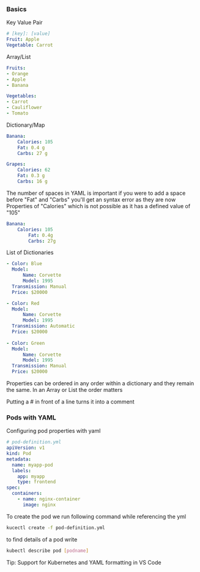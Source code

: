 ### Basics
Key Value Pair
```yaml
# [key]: [value]
Fruit: Apple
Vegetable: Carrot
```

Array/List
```yml
Fruits:
- Orange
- Apple
- Banana

Vegetables:
- Carrot
- Cauliflower
- Tomato
```

Dictionary/Map
```yaml
Banana:
	Calories: 105
	Fat: 0.4 g
	Carbs: 27 g

Grapes:
	Calories: 62
	Fat: 0.3 g
	Carbs: 16 g
```

The number of spaces in YAML is important if you were to add a space before "Fat" and "Carbs" you'll get an syntax error as they are now Properties of "Calories" which is not possible as it has a defined value of "105"
```yaml
Banana:
	Calories: 105
		Fat: 0.4g
		Carbs: 27g
```

List of Dictionaries
```yaml
- Color: Blue
  Model:
	  Name: Corvette
	  Model: 1995
  Transmission: Manual
  Price: $20000

- Color: Red
  Model:
	  Name: Corvette
	  Model: 1995
  Transmission: Automatic
  Price: $20000
  
- Color: Green
  Model:
	  Name: Corvette
	  Model: 1995
  Transmission: Manual
  Price: $20000
```

Properties can be ordered in any order within a dictionary and they remain the same. In an Array or List the order matters

Putting a # in front of a line turns it into a comment

### Pods with YAML
Configuring pod properties with yaml
```yaml
# pod-definition.yml
apiVersion: v1
kind: Pod
metadata:
  name: myapp-pod
  labels:
    app: myapp
    type: frontend
spec:
  containers:
    - name: nginx-container
      image: nginx
```

To create the pod we run following command while referencing the yml
```bash
kucectl create -f pod-definition.yml
```

to find details of a pod write
```bash
kubectl describe pod [podname]
```

Tip: Support for Kubernetes and YAML formatting in VS Code
